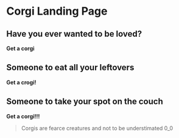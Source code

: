 # Corgi Landing Page

## Have you ever wanted to be loved?

**Get a corgi**

## Someone to eat all your leftovers

**Get a crogi!**

## Someone to take your spot on the couch

**Get a corgi!!!**

> Corgis are fearce creatures and not to be understimated 0_0
